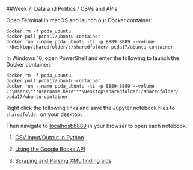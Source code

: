 ##Week 7: Data and Politics / CSVs and APIs


Open Terminal in macOS and launch our Docker container:

```
docker rm -f pcda_ubuntu
docker pull pcda17/ubuntu-container
docker run --name pcda_ubuntu -ti -p 8889:8889 --volume ~/Desktop/sharedfolder/:/sharedfolder/ pcda17/ubuntu-container
```

In Windows 10, open PowerShell and enter the following to launch the Docker container:

```
docker rm -f pcda_ubuntu
docker pull pcda17/ubuntu-container
docker run --name pcda_ubuntu -ti -p 8889:8889 --volume C:\Users\***username_here***\Desktop\sharedfolder:/sharedfolder/ pcda17/ubuntu-container
```


Right click the following links and save the Jupyter notebook files to `sharedfolder` on your desktop. 

Then navigate to [localhost:8889](localhost:8889) in your browser to open each notebook.

1. [CSV Input/Output in Python](https://raw.githubusercontent.com/pcda17/pcda17.github.io/master/week-07.1_CSV-Input-Output.ipynb)

2. [Using the Google Books API](https://github.com/pcda17/pcda17.github.io/blob/master/week-07.2_Google_Books_API.ipynb)

3. [Scraping and Parsing XML finding aids](https://raw.githubusercontent.com/pcda17/pcda17.github.io/master/Week-06_Scraping-and-Parsing-XML.ipynb)



